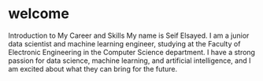 # welcome
Introduction to My Career and Skills
My name is Seif Elsayed. I am a junior data scientist and machine learning engineer, studying at the Faculty of Electronic Engineering in the Computer Science department. I have a strong passion for data science, machine learning, and artificial intelligence, and I am excited about what they can bring for the future.

